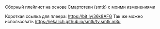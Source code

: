 Сборный плейлист на основе Смартотеки (smtk) с моими изменениями

Короткая ссылка для плеера: https://bit.ly/36k8AFG
Так же можно использовать https://jekalich.github.io/smtk/tv.smtk.m3u
